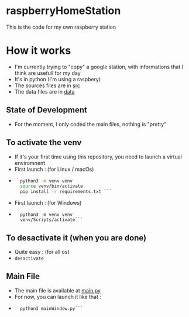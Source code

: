 # raspberryHomeStation
This is the code for my own raspberry station

# How it works 
- I'm currently trying to "copy" a google station, with informations that I think are usefull for my day 
- It's in python (I'm using a raspbery) 
- The sources files are in [src](src)
- The data files are in [data](data) 

## State of Development 
- For the moment, I only coded the main files, nothing is "pretty" 

## To activate the venv
- If it's your first time using this repository, you need to launch a virtual enviromnent 
- First launch : (for Linux / macOs)
- ```	bash 
	python3 -m venv venv
	source venv/bin/activate
	pip install -r requirements.txt ```
- First launch : (for Windows)
- ```	shell
	python3 -m venv venv 
	venv/Scripts/activate```

## To desactivate it (when you are done)
- Quite easy : (for all os)
- `desactivate`

## Main File 
- The main file is available at [main.py](src/mainWindow.py)
- For now, you can launch it like that : 
- ```	root/src
	python3 mainWindow.py```
